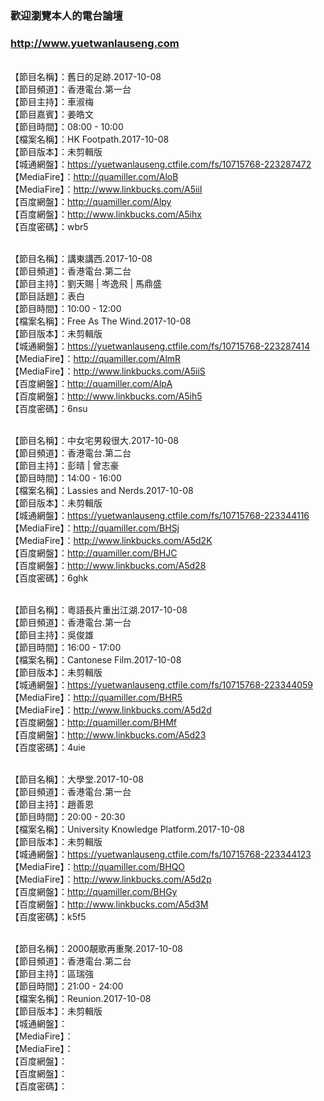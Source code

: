 ### 歡迎瀏覽本人的電台論壇
### http://www.yuetwanlauseng.com

<br>【節目名稱】：舊日的足跡.2017-10-08
<br>【節目頻道】：香港電台.第一台
<br>【節目主持】：車淑梅
<br>【節目嘉賓】：姜皓文
<br>【節目時間】：08:00 - 10:00
<br>【檔案名稱】：HK Footpath.2017-10-08
<br>【節目版本】：未剪輯版
<br>【城通網盤】：https://yuetwanlauseng.ctfile.com/fs/10715768-223287472
<br>【MediaFire】：http://quamiller.com/AloB
<br>【MediaFire】：http://www.linkbucks.com/A5iiI
<br>【百度網盤】：http://quamiller.com/Alpy
<br>【百度網盤】：http://www.linkbucks.com/A5ihx
<br>【百度密碼】：wbr5

<br>【節目名稱】：講東講西.2017-10-08
<br>【節目頻道】：香港電台.第二台
<br>【節目主持】：劉天賜 | 岑逸飛 | 馬鼎盛
<br>【節目話題】：表白
<br>【節目時間】：10:00 - 12:00
<br>【檔案名稱】：Free As The Wind.2017-10-08
<br>【節目版本】：未剪輯版
<br>【城通網盤】：https://yuetwanlauseng.ctfile.com/fs/10715768-223287414
<br>【MediaFire】：http://quamiller.com/AlmR
<br>【MediaFire】：http://www.linkbucks.com/A5iiS
<br>【百度網盤】：http://quamiller.com/AlpA
<br>【百度網盤】：http://www.linkbucks.com/A5ih5
<br>【百度密碼】：6nsu

<br>【節目名稱】：中女宅男殺很大.2017-10-08
<br>【節目頻道】：香港電台.第二台
<br>【節目主持】：彭晴 | 曾志豪
<br>【節目時間】：14:00 - 16:00
<br>【檔案名稱】：Lassies and Nerds.2017-10-08
<br>【節目版本】：未剪輯版
<br>【城通網盤】：https://yuetwanlauseng.ctfile.com/fs/10715768-223344116
<br>【MediaFire】：http://quamiller.com/BHSj
<br>【MediaFire】：http://www.linkbucks.com/A5d2K
<br>【百度網盤】：http://quamiller.com/BHJC
<br>【百度網盤】：http://www.linkbucks.com/A5d28
<br>【百度密碼】：6ghk

<br>【節目名稱】：粵語長片重出江湖.2017-10-08
<br>【節目頻道】：香港電台.第一台
<br>【節目主持】：吳俊雄
<br>【節目時間】：16:00 - 17:00
<br>【檔案名稱】：Cantonese Film.2017-10-08
<br>【節目版本】：未剪輯版
<br>【城通網盤】：https://yuetwanlauseng.ctfile.com/fs/10715768-223344059
<br>【MediaFire】：http://quamiller.com/BHR5
<br>【MediaFire】：http://www.linkbucks.com/A5d2d
<br>【百度網盤】：http://quamiller.com/BHMf
<br>【百度網盤】：http://www.linkbucks.com/A5d23
<br>【百度密碼】：4uie

<br>【節目名稱】：大學堂.2017-10-08
<br>【節目頻道】：香港電台.第一台
<br>【節目主持】：趙善恩
<br>【節目時間】：20:00 - 20:30
<br>【檔案名稱】：University Knowledge Platform.2017-10-08
<br>【節目版本】：未剪輯版
<br>【城通網盤】：https://yuetwanlauseng.ctfile.com/fs/10715768-223344123
<br>【MediaFire】：http://quamiller.com/BHQO
<br>【MediaFire】：http://www.linkbucks.com/A5d2p
<br>【百度網盤】：http://quamiller.com/BHGy
<br>【百度網盤】：http://www.linkbucks.com/A5d3M
<br>【百度密碼】：k5f5

<br>【節目名稱】：2000靚歌再重聚.2017-10-08
<br>【節目頻道】：香港電台.第二台
<br>【節目主持】：區瑞強
<br>【節目時間】：21:00 - 24:00
<br>【檔案名稱】：Reunion.2017-10-08
<br>【節目版本】：未剪輯版
<br>【城通網盤】：
<br>【MediaFire】：
<br>【MediaFire】：
<br>【百度網盤】：
<br>【百度網盤】：
<br>【百度密碼】：
